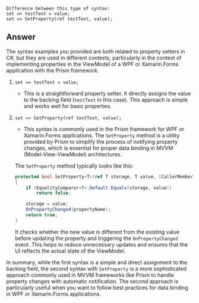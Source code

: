 ```ad-question
Difference between this type of syntax:
set => testText = value;
set => SetProperty(ref testText, value);
```
## Answer
The syntax examples you provided are both related to property setters in C#, but they are used in different contexts, particularly in the context of implementing properties in the ViewModel of a WPF or Xamarin.Forms application with the Prism framework.

1. `set => testText = value;`
   - This is a straightforward property setter. It directly assigns the value to the backing field (`testText` in this case). This approach is simple and works well for basic properties.

2. `set => SetProperty(ref testText, value);`
   - This syntax is commonly used in the Prism framework for WPF or Xamarin.Forms applications. The `SetProperty` method is a utility provided by Prism to simplify the process of notifying property changes, which is essential for proper data binding in MVVM (Model-View-ViewModel) architectures.

   The `SetProperty` method typically looks like this:

   ```csharp
   protected bool SetProperty<T>(ref T storage, T value, [CallerMemberName] string propertyName = null)
   {
       if (EqualityComparer<T>.Default.Equals(storage, value))
           return false;

       storage = value;
       OnPropertyChanged(propertyName);
       return true;
   }
   ```

   It checks whether the new value is different from the existing value before updating the property and triggering the `OnPropertyChanged` event. This helps to reduce unnecessary updates and ensures that the UI reflects the actual state of the ViewModel.

In summary, while the first syntax is a simple and direct assignment to the backing field, the second syntax with `SetProperty` is a more sophisticated approach commonly used in MVVM frameworks like Prism to handle property changes with automatic notification. The second approach is particularly useful when you want to follow best practices for data binding in WPF or Xamarin.Forms applications.